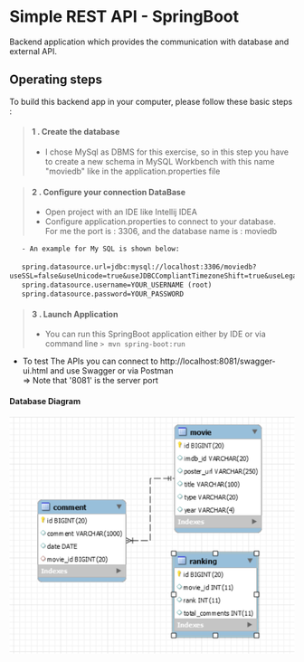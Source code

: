 # Simple REST API - SpringBoot
Backend application which provides the communication with database and external API.

## Operating steps
To build this backend app in your computer, please follow these basic steps :

> #### 1 . Create the database
> * I chose MySql as DBMS for this exercise, so in this step you have to create a new schema in MySQL Workbench with this name "moviedb" like in the application.properties file  

> #### 2 . Configure your connection DataBase
> * Open project with an IDE like Intellij IDEA
> * Configure application.properties to connect to your database. \
For me the port is : 3306,  and the database name is : moviedb
    
       - An example for My SQL is shown below:
       
       spring.datasource.url=jdbc:mysql://localhost:3306/moviedb?useSSL=false&useUnicode=true&useJDBCCompliantTimezoneShift=true&useLegacyDatetimeCode=false&zeroDateTimeBehavior=convertToNull&serverTimezone=Europe/Paris
       spring.datasource.username=YOUR_USERNAME (root)
       spring.datasource.password=YOUR_PASSWORD
       

> #### 3 . Launch Application
> * You can run this SpringBoot application either by IDE or via command line
    ```
    > mvn spring-boot:run
    ``` 
   *  To test The APIs you can connect to http://localhost:8081/swagger-ui.html and use Swagger or via Postman
   \
   => Note that '8081' is the server port

#### Database Diagram 

![](DiagramMovieDB.png)
